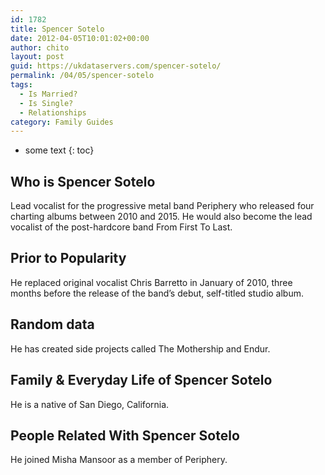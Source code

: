 ```yaml
---
id: 1782
title: Spencer Sotelo
date: 2012-04-05T10:01:02+00:00
author: chito
layout: post
guid: https://ukdataservers.com/spencer-sotelo/
permalink: /04/05/spencer-sotelo
tags:
  - Is Married?
  - Is Single?
  - Relationships
category: Family Guides
---
```


* some text
{: toc}
          
          
## Who is  Spencer Sotelo
                  
                  
                  
Lead vocalist for the progressive metal band Periphery who released four charting albums between 2010 and 2015. He would also become the lead vocalist of the post-hardcore band From First To Last.
                  
                
                
                
## Prior to Popularity 
                  
                  
                  
He replaced original vocalist Chris Barretto in January of 2010, three months before the release of the band&#8217;s debut, self-titled studio album.
                  
                
                
                
## Random data 
                  
                  
                  
He has created side projects called The Mothership and Endur.
                  
                
                
                
## Family & Everyday Life of Spencer Sotelo
                  
                  
                  
He is a native of San Diego, California.
                  
                
                
                
## People Related With  Spencer Sotelo
                  
                  
                  
He joined Misha Mansoor as a member of Periphery.
                  
                
              
            
          
          
          
    
    
  

